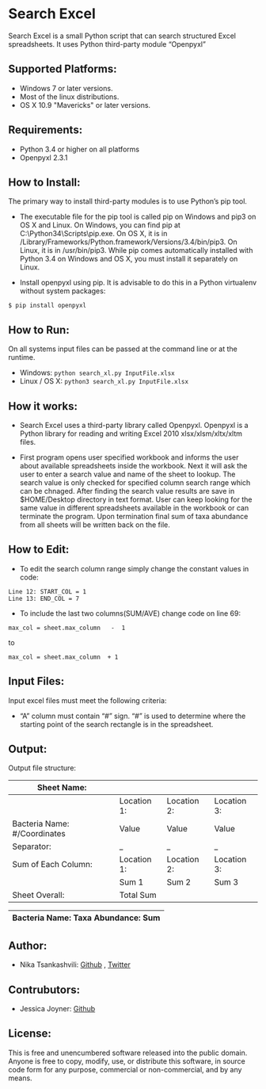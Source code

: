# Search Excel
Search Excel is a small Python script that can search structured Excel spreadsheets. It uses Python third-party module “Openpyxl”

## Supported Platforms:
- Windows 7 or later versions.
- Most of the linux distributions.
- OS X 10.9 "Mavericks" or later versions.

## Requirements:
- Python 3.4 or higher on all platforms
- Openpyxl 2.3.1

## How to Install:
The primary way to install third-party modules is to use Python’s pip tool.

- The executable file for the pip tool is called pip on Windows and pip3 on OS X and Linux. On Windows, you can find pip at C:\Python34\Scripts\pip.exe. On OS X, it is in /Library/Frameworks/Python.framework/Versions/3.4/bin/pip3. On Linux, it is in /usr/bin/pip3. While pip comes automatically installed with Python 3.4 on Windows and OS X, you must install it separately on Linux.

- Install openpyxl using pip. It is advisable to do this in a Python virtualenv without system packages:

```$ pip install openpyxl```

## How to Run:
On all systems input files can be passed at the command line or at the runtime.
- Windows: `python search_xl.py InputFile.xlsx`
- Linux / OS X: `python3 search_xl.py InputFile.xlsx`

## How it works:
- Search Excel uses a third-party library called Openpyxl. Openpyxl is a Python library for reading and writing Excel 2010 xlsx/xlsm/xltx/xltm files.

- First program opens user specified workbook and informs the user about available spreadsheets inside the workbook. Next it will ask the user to enter a search value and name of the sheet to lookup. The search value is only checked for specified column search range which can be chnaged. After finding the search value results are save in $HOME/Desktop directory in text format. User can keep looking for the same value in different spreadsheets available in the workbook or can terminate the program. Upon termination final sum of taxa abundance from all sheets will be written back on the file.

## How to Edit:
- To edit the search column range simply change the constant values in code:

```
Line 12: START_COL = 1
Line 13: END_COL = 7
```
- To include the last two columns(SUM/AVE) change code on line 69:

`max_col = sheet.max_column   -  1`

to

`max_col = sheet.max_column  + 1`

## Input Files:
Input excel files must meet the following criteria:
- “A” column must contain “#” sign. “#” is used to determine where the starting point of the search rectangle is in the spreadsheet.

## Output:
Output file structure:

|Sheet Name:   |   |   |   |
|---|---|---|---|
|   |Location 1:   |Location 2:   |Location 3:   |
|Bacteria Name: #/Coordinates    |Value   |Value   |Value   |
|Separator:    |_   |_   |_   |
|Sum of Each Column:   |Location 1:   |Location 2:   |Location 3:   |
|   |Sum 1   |Sum 2   |Sum 3   |
|Sheet Overall:   |Total Sum   |   |   |

|Bacteria Name: Taxa Abundance: Sum   |
|---|

## Author:
+ Nika Tsankashvili: [Github](https://github.com/NikaTsanka) , [Twitter](https://twitter.com/NikaTsanka)

## Contrubutors:
+ Jessica Joyner: [Github](https://github.com/jjoyner07)

## License:
This is free and unencumbered software released into the public domain.
Anyone is free to copy, modify, use, or distribute this software, in source code form for any purpose, commercial or non-commercial, and by any means.
